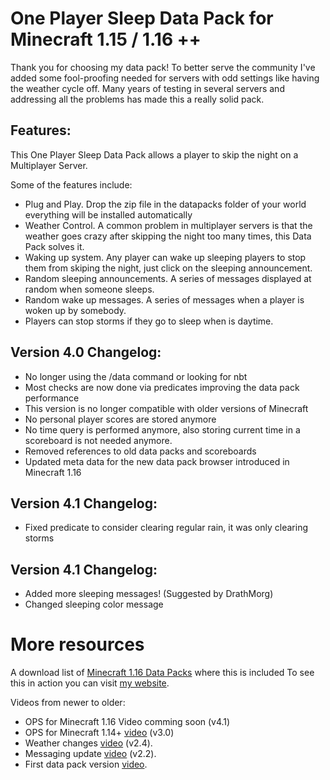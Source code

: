# One Player Sleep Data Pack for Minecraft 1.15 / 1.16 ++

Thank you for choosing my data pack! To better serve the community I've  added some fool-proofing needed for servers with odd settings like having the weather cycle off. Many years of testing in several servers and addressing all the problems has made this a really solid pack.

## Features:
This One Player Sleep Data Pack allows a player to skip the night on a Multiplayer Server.

Some of the features include:
  - Plug and Play. Drop the zip file in the datapacks folder of your world everything will be installed automatically
  - Weather Control. A common problem in multiplayer servers is that the weather goes crazy after skipping the night too many times, this Data Pack solves it.
  - Waking up system. Any player can wake up sleeping players to stop them from skiping the night, just click on the sleeping announcement.
  - Random sleeping announcements. A series of messages displayed at random when someone sleeps.
  - Random wake up messages. A series of messages when a player is woken up by somebody.
  - Players can stop storms if they go to sleep when is daytime.

## Version 4.0 Changelog:
  - No longer using the /data command or looking for nbt
  - Most checks are now done via predicates improving the data pack performance
  - This version is no longer compatible with older versions of Minecraft
  - No personal player scores are stored anymore
  - No time query is performed anymore, also storing current time in a scoreboard is not needed anymore.
  - Removed references to old data packs and scoreboards
  - Updated meta data for the new data pack browser introduced in Minecraft 1.16 

## Version 4.1 Changelog:
  - Fixed predicate to consider clearing regular rain, it was only clearing storms

## Version 4.1 Changelog:
  - Added more sleeping messages! (Suggested by DrathMorg)
  - Changed sleeping color message

# More resources
A download list of [Minecraft 1.16 Data Packs][dplist] where this is included
To see this in action you can visit [my website][mcweb].

Videos from newer to older:
  - OPS for Minecraft 1.16 Video comming soon (v4.1)
  - OPS for Minecraft 1.14+ [video][yt3.0] (v3.0)
  - Weather changes [video][yt2.4] (v2.4).
  - Messaging update [video][yt2.2] (v2.2).
  - First data pack version [video][yt2.1].


   [dplist]: <https://www.madcatgaming.com/data-packs-minecraft-1-16/>
   [mcweb]: <https://www.madcatgaming.com/one-player-sleep-data-pack/>
   [yt3.0]: <https://youtu.be/84iws5sjINY>
   [yt2.4]: <https://youtu.be/dg8eUG3aYoo>
   [yt2.2]: <https://youtu.be/CbQggVOskSs>
   [yt2.1]: <https://youtu.be/b_RaFutGFMI>


